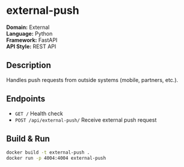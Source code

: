 # external-push

**Domain:** External  
**Language:** Python  
**Framework:** FastAPI  
**API Style:** REST API  

## Description
Handles push requests from outside systems (mobile, partners, etc.).

## Endpoints

- `GET /` Health check
- `POST /api/external-push/` Receive external push request

## Build & Run

```bash
docker build -t external-push .
docker run -p 4004:4004 external-push
